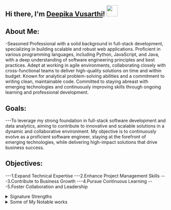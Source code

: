 ## Hi there, I'm [Deepika Vusarthi](https://www.linkedin.com/in/dvusarth/)! <img src="https://raw.githubusercontent.com/TheDudeThatCode/TheDudeThatCode/master/Assets/Hi.gif" width=35 height=35>


## About Me:

-Seasoned Professional with a solid background in full-stack development, specializing in building scalable and robust web
applications. Proficient in various programming languages, including Python, JavaScript, and Java, with a deep understanding of
software engineering principles and best practices. Adept at working in agile environments, collaborating closely with cross-functional
teams to deliver high-quality solutions on time and within budget. Known for analytical problem-solving abilities and a commitment
to writing clean, maintainable code. Committed to staying abreast with emerging technologies and continuously improving skills
through ongoing learning and professional development.


## Goals:

---To leverage my strong foundation in full-stack software development and data analytics, aiming to contribute to innovative and scalable solutions in a dynamic and collaborative environment. My objective is to continuously evolve as a proficient software engineer, staying at the forefront of emerging technologies, while delivering high-impact solutions that drive business success.

## Objectives:
---1.Expand Technical Expertise
---2.Enhance Project Management Skills
---3.Contribute to Business Growth
---4.Pursue Continuous Learning
---5.Foster Collaboration and Leadership
    
<details>
<summary>Signature Strengths</summary>
  
| No | Signature_Strengths |
|-----:|-----------|
|     1| Web Application Development|
|     2| Database Design    |
|     3| Data Analyst and Visualizations |
|     4| Agile Methodoligies|
|     5| Continuous Integration |
|     6| Cloud Computing|

</details>


<details>
<summary>Some of My Notable works</summary>

| No | Projects |
|-----:|-----------|
|     1| Tic Tac Toe|
|     2| NinerSports Web Application    |
|     3| Clockin-ClockOut Application       |

</details>
